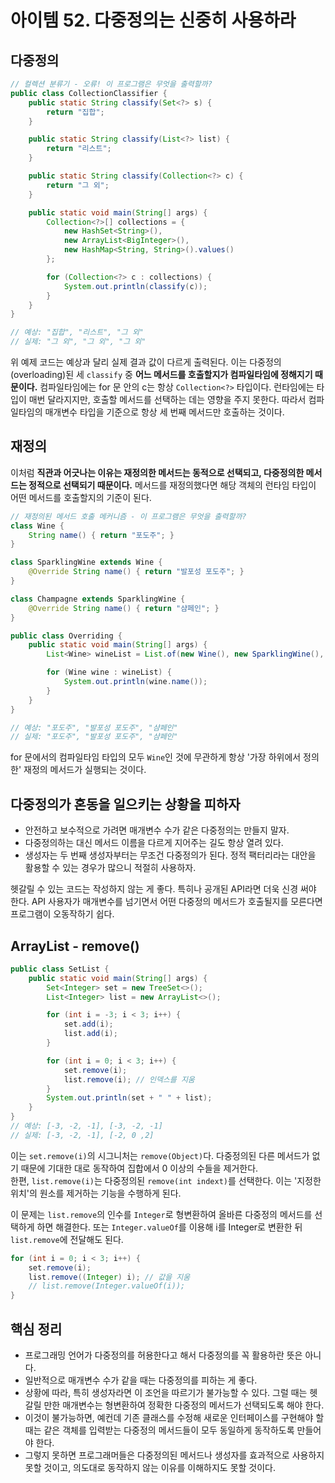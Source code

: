 # 아이템 52. 다중정의는 신중히 사용하라
## 다중정의
```java
// 컬렉션 분류기 - 오류! 이 프로그램은 무엇을 출력할까?
public class CollectionClassifier {
    public static String classify(Set<?> s) {
        return "집합";
    }

    public static String classify(List<?> list) {
        return "리스트";
    }

    public static String classify(Collection<?> c) {
        return "그 외";
    }

    public static void main(String[] args) {
        Collection<?>[] collections = {
            new HashSet<String>(),
            new ArrayList<BigInteger>(),
            new HashMap<String, String>().values()
        };

        for (Collection<?> c : collections) {
            System.out.println(classify(c));
        }
    }
}

// 예상: "집합", "리스트", "그 외"
// 실제: "그 외", "그 외", "그 외"
```
위 예제 코드는 예상과 달리 실제 결과 값이 다르게 출력된다. 이는 다중정의(overloading)된 세 `classify` 중 **어느 메서드를 호출할지가 컴파일타임에 정해지기 때문이다.** 컴파일타임에는 for 문 안의 c는 항상 `Collection<?>` 타입이다. 런타임에는 타입이 매번 달라지지만, 호출할 메서드를 선택하는 데는 영향을 주지 못한다. 따라서 컴파일타임의 매개변수 타입을 기준으로 항상 세 번째 메서드만 호출하는 것이다.

## 재정의
이처럼 **직관과 어긋나는 이유는 재정의한 메서드는 동적으로 선택되고, 다중정의한 메서드는 정적으로 선택되기 때문이다.** 메서드를 재정의했다면 해당 객체의 런타임 타입이 어떤 메서드를 호출할지의 기준이 된다.

```java
// 재정의된 메서드 호출 메커니즘 - 이 프로그램은 무엇을 출력할까?
class Wine {
    String name() { return "포도주"; }
}

class SparklingWine extends Wine {
    @Override String name() { return "발포성 포도주"; }
}

class Champagne extends SparklingWine {
    @Override String name() { return "샴페인"; }
}

public class Overriding {
    public static void main(String[] args) {
        List<Wine> wineList = List.of(new Wine(), new SparklingWine(), new Champagne());

        for (Wine wine : wineList) {
            System.out.println(wine.name());
        }
    }
}

// 예상: "포도주", "발포성 포도주", "샴페인"
// 실제: "포도주", "발포성 포도주", "샴페인"
```
for 문에서의 컴파일타임 타입의 모두 `Wine`인 것에 무관하게 항상 '가장 하위에서 정의한' 재정의 메서드가 실행되는 것이다.

## 다중정의가 혼동을 일으키는 상황을 피하자
- 안전하고 보수적으로 가려면 매개변수 수가 같은 다중정의는 만들지 말자.
- 다중정의하는 대신 메서드 이름을 다르게 지어주는 길도 항상 열려 있다.
- 생성자는 두 번째 생성자부터는 무조건 다중정의가 된다. 정적 팩터리라는 대안을 활용할 수 있는 경우가 많으니 적절히 사용하자.

헷갈릴 수 있는 코드는 작성하지 않는 게 좋다. 특히나 공개된 API라면 더욱 신경 써야 한다. API 사용자가 매개변수를 넘기면서 어떤 다중정의 메서드가 호출될지를 모른다면 프로그램이 오동작하기 쉽다.

## ArrayList - remove()
```java
public class SetList {
    public static void main(String[] args) {
        Set<Integer> set = new TreeSet<>();
        List<Integer> list = new ArrayList<>();

        for (int i = -3; i < 3; i++) {
            set.add(i);
            list.add(i);
        }

        for (int i = 0; i < 3; i++) {
            set.remove(i);
            list.remove(i); // 인덱스를 지움
        }
        System.out.println(set + " " + list);
    }
}
// 예상: [-3, -2, -1], [-3, -2, -1]
// 실제: [-3, -2, -1], [-2, 0 ,2]
```
이는 `set.remove(i)`의 시그니처는 `remove(Object)`다. 다중정의된 다른 메서드가 없기 때문에 기대한 대로 동작하여 집합에서 0 이상의 수들을 제거한다.  
한편, `list.remove(i)`는 다중정의된 `remove(int indext)`를 선택한다. 이는 '지정한 위치'의 원소를 제거하는 기능을 수행하게 된다.

이 문제는 `list.remove`의 인수를 `Integer`로 형변환하여 올바른 다중정의 메서드를 선택하게 하면 해결한다. 또는 `Integer.valueOf`를 이용해 i를 Integer로 변환한 뒤 `list.remove`에 전달해도 된다.

```java
for (int i = 0; i < 3; i++) {
    set.remove(i);
    list.remove((Integer) i); // 값을 지움
    // list.remove(Integer.valueOf(i));
}
```

## 핵심 정리
- 프로그래밍 언어가 다중정의를 허용한다고 해서 다중정의를 꼭 활용하란 뜻은 아니다.
- 일반적으로 매개변수 수가 같을 때는 다중정의를 피하는 게 좋다.
- 상황에 따라, 특히 생성자라면 이 조언을 따르기가 불가능할 수 있다. 그럴 때는 헷갈릴 만한 매개변수는 형변환하여 정확한 다중정의 메서드가 선택되도록 해야 한다.
- 이것이 불가능하면, 예컨데 기존 클래스를 수정해 새로운 인터페이스를 구현해야 할 때는 같은 객체를 입력받는 다중정의 메서드들이 모두 동일하게 동작하도록 만들어야 한다.
- 그렇지 못하면 프로그래머들은 다중정의된 메서드나 생성자를 효과적으로 사용하지 못할 것이고, 의도대로 동작하지 않는 이유를 이해하지도 못할 것이다.